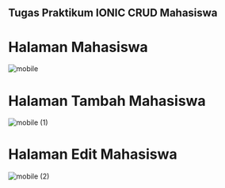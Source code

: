 ## Tugas Praktikum IONIC CRUD Mahasiswa
# Halaman Mahasiswa
![mobile](https://github.com/rangguy/praktikum/assets/90436845/4f86fd81-1df5-4833-a2d2-27a004d6287b)

# Halaman Tambah Mahasiswa
![mobile (1)](https://github.com/rangguy/praktikum/assets/90436845/d1522bf1-f7ed-4022-bd6b-77aaabcf50fb)

# Halaman Edit Mahasiswa
![mobile (2)](https://github.com/rangguy/praktikum/assets/90436845/7d924fd6-96a4-44e4-9d52-a435366a9979)
